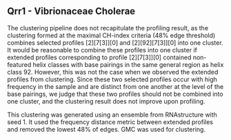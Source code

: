 ## Qrr1 - Vibrionaceae Cholerae

The clustering pipeline does not recapitulate the profiling result, as the 
clustering formed at the maximal CH-index criteria (48\% edge threshold) 
combines selected profiles [2][7[3]][0] and [2][92][7[3]][0] into one cluster. 
It would be reasonable to combine these profiles into one cluster if extended 
profiles corresponding to profile [2][7[3]][0] contained non-featured helix 
classes with base pairings in the same general region as helix class 92. 
However, this was not the case when we observed the extended profiles from 
clustering. Since these two selected profiles occur with high frequency in the 
sample and are distinct from one another at the level of the base pairings, we 
judge that these two profiles should not be combined into one cluster, and the 
clustering result does not improve upon profiling.

This clustering was generated using an ensemble from RNAstructure with seed 1. 
It used the frequency distance metric between extended profiles and removed the 
lowest 48% of edges. GMC was used for clustering.